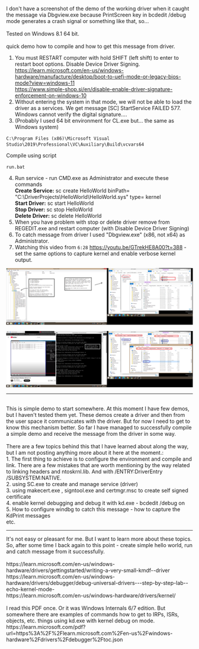 I don't have a screenshot of the demo of the working driver when it caught the message via Dbgview.exe because PrintScreen key in bcdedit /debug mode generates a crash signal or something like that, so... 
<br /><br />
Tested on Windows 8.1 64 bit.
<br /><br />
quick demo how to compile and how to get this message from driver. <br />
1. You must RESTART computer with hold SHIFT (left shift) to enter to restart boot options. Disable Device Driver Signing. <br />
https://learn.microsoft.com/en-us/windows-hardware/manufacture/desktop/boot-to-uefi-mode-or-legacy-bios-mode?view=windows-11 <br />
https://www.simple-shop.si/en/disable-enable-driver-signature-enforcement-on-windows-10
2. Without entering the system in that mode, we will not be able to load the driver as a services. We get message [SC] StartService FAILED 577. Windows cannot verify the digital signature....
3. (Probably I used 64 bit environment for CL.exe but... the same as Windows system) 

```
C:\Program Files (x86)\Microsoft Visual Studio\2019\Professional\VC\Auxiliary\Build\vcvars64
```
Compile using script
```
run.bat
```

4. Run service - run CMD.exe as Administrator and execute these commands<br />
<b>Create Service:</b> sc create HelloWorld binPath= "C:\DriverProjects\HelloWorld\HelloWorld.sys" type= kernel<br />
<b>Start Driver:</b> sc start HelloWorld<br />
<b>Stop Driver:</b> sc stop HelloWorld<br />
<b>Delete Driver:</b> sc delete HelloWorld<br />
5. When you have problem with stop or delete driver remove from REGEDIT.exe and restart computer (with Disable Device Driver Signing)
6. To catch message from driver I used "Dbgview.exe" (x86, not x64) as Administrator.
7. Watching this video from  ```6:28``` https://youtu.be/GTrekHE8A00?t=388 - set the same options to capture kernel and enable verbose kernel output. 

![dump](https://github.com/KarolDuracz/scratchpad/blob/main/Hello%20World%20Drivers/Windows/demo1/450%20-%2030-10-2024%20-%20c.png?raw=true)

![dump](https://github.com/KarolDuracz/scratchpad/blob/main/Hello%20World%20Drivers/Windows/demo1/448%20-%2030-10-2024%20-%20sciezki%20do%20waznych%20narzedzi-1.png?raw=true)

<hr>
<br />
This is simple demo to start somewhere. At this moment I have few demos, but I haven't tested them yet. These demos create a driver and then from the user space it communicates with the driver. But for now I need to get to know this mechanism better. So far I have managed to successfully compile a simple demo and receive the message from the driver in some way.
<br /><br />
There are a few topics behind this that I have learned about along the way, but I am not posting anything more about it here at the moment.:<br />
1. The first thing to achieve is to configure the environment and compile and link. There are a few mistakes that are worth mentioning by the way related to linking headers and ntoskrnl.lib. And with /ENTRY:DriverEntry /SUBSYSTEM:NATIVE.<br />
2. using SC.exe to create and manage service (driver)<br />
3. using  makecert.exe  , signtool.exe  and   certmgr.msc  to create self signed certificate<br />
4. enable kernel debugging and debug it with kd.exe - bcdedit /debug on<br />
5. How to configure windbg to catch this message - how to capture the KdPrint messages<br />
etc.

<hr>
It's not easy or pleasant for me. But I want to learn more about these topics. So, after some time I back again to this point - create simple hello world, run and catch message from it successfully.
<br/><br />
https://learn.microsoft.com/en-us/windows-hardware/drivers/gettingstarted/writing-a-very-small-kmdf--driver<br />
https://learn.microsoft.com/en-us/windows-hardware/drivers/debugger/debug-universal-drivers---step-by-step-lab--echo-kernel-mode-<br />
https://learn.microsoft.com/en-us/windows-hardware/drivers/kernel/<br />
<br />
I read this PDF once. Or it was Windows Internals 6/7 edition. But somewhere there are examples of commands how to get to IRPs, ISRs, objects, etc. things using kd.exe with kernel debug on mode.
https://learn.microsoft.com/pdf?url=https%3A%2F%2Flearn.microsoft.com%2Fen-us%2Fwindows-hardware%2Fdrivers%2Fdebugger%2Ftoc.json

